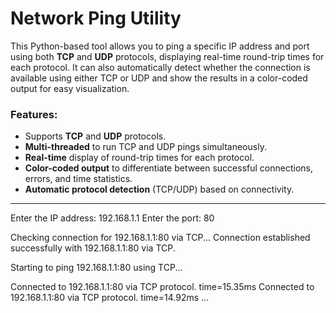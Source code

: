 # Network Ping Utility

This Python-based tool allows you to ping a specific IP address and port using both **TCP** and **UDP** protocols, displaying real-time round-trip times for each protocol. It can also automatically detect whether the connection is available using either TCP or UDP and show the results in a color-coded output for easy visualization.

### Features:
- Supports **TCP** and **UDP** protocols.
- **Multi-threaded** to run TCP and UDP pings simultaneously.
- **Real-time** display of round-trip times for each protocol.
- **Color-coded output** to differentiate between successful connections, errors, and time statistics.
- **Automatic protocol detection** (TCP/UDP) based on connectivity.

---

Enter the IP address: 192.168.1.1
Enter the port: 80

Checking connection for 192.168.1.1:80 via TCP...
Connection established successfully with 192.168.1.1:80 via TCP.

Starting to ping 192.168.1.1:80 using TCP...

Connected to 192.168.1.1:80 via TCP protocol. time=15.35ms
Connected to 192.168.1.1:80 via TCP protocol. time=14.92ms
...
